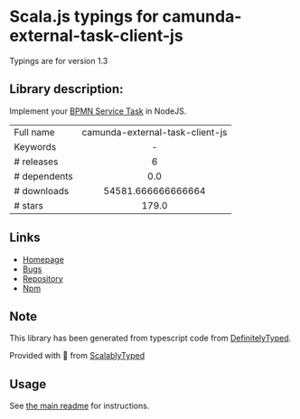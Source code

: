 
# Scala.js typings for camunda-external-task-client-js

Typings are for version 1.3

## Library description:
Implement your [BPMN Service Task](https://docs.camunda.org/manual/latest/user-guide/process-engine/external-tasks/) in NodeJS.

|                    |                 |
| ------------------ | :-------------: |
| Full name          | camunda-external-task-client-js |
| Keywords           | - |
| # releases         | 6 |
| # dependents       | 0.0 |
| # downloads        | 54581.666666666664 |
| # stars            | 179.0 |

## Links
- [Homepage](https://github.com/camunda/camunda-external-task-client-js#readme)
- [Bugs](https://github.com/camunda/camunda-external-task-client-js/issues)
- [Repository](https://github.com/camunda/camunda-external-task-client-js)
- [Npm](https://www.npmjs.com/package/camunda-external-task-client-js)
    


## Note
This library has been generated from typescript code from [DefinitelyTyped](https://definitelytyped.org).

Provided with :purple_heart: from [ScalablyTyped](https://github.com/oyvindberg/ScalablyTyped)

## Usage
See [the main readme](../../readme.md) for instructions.


